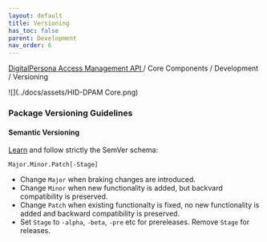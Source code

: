 ```yaml
---
layout: default
title: Versioning
has_toc: false
parent: Development
nav_order: 6
---
```


[DigitalPersona Access Management API ](https://lenhodgeman.github.io/digitalpersona-access-management-api/)/ Core Components / Development / Versioning  

![](../docs/assets/HID-DPAM Core.png)  
### Package Versioning Guidelines

#### Semantic Versioning

[Learn](https://semver.org/spec/v2.0.0.html) and follow strictly the SemVer schema:

    Major.Minor.Patch[-Stage]

* Change `Major` when braking changes are introduced.
* Change `Minor` when new functionality is added, but backvard compatibility is preserved.
* Change `Patch` when existing functionalty is fixed, no new functionality is added
  and backward compatibility is preserved.
* Set `Stage` to `-alpha`, `-beta`, `-pre` etc for prereleases. Remove `Stage` for releases.
